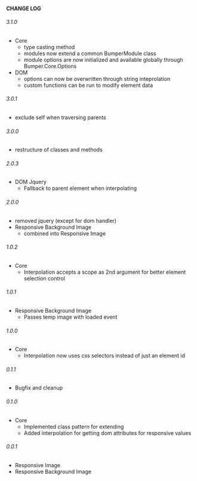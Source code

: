 #### CHANGE LOG
###### 3.1.0
* Core
  * type casting method
  * modules now extend a common BumperModule class
  * module options are now initialized and available globally through Bumper.Core.Options
* DOM
  * options can now be overwritten through string inteprolation
  * custom functions can be run to modify element data

###### 3.0.1
* exclude self when traversing parents

###### 3.0.0
* restructure of classes and methods

###### 2.0.3
* DOM Jquery
  * Fallback to parent element when interpolating

###### 2.0.0
* removed jquery (except for dom handler)
* Responsive Background Image
  * combined into Responsive Image

###### 1.0.2
* Core
  * Interpolation accepts a scope as 2nd argument for better element selection control

###### 1.0.1
* Responsive Background Image
  * Passes temp image with loaded event

###### 1.0.0
* Core
  * Interpolation now uses css selectors instead of just an element id

###### 0.1.1
* Bugfix and cleanup

###### 0.1.0
* Core
  * Implemented class pattern for extending
  * Added interpolation for getting dom attributes for responsive values

###### 0.0.1
* Responsive Image
* Responsive Background Image

